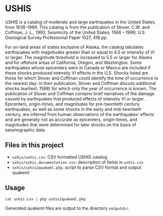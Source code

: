 # USHIS

USHIS is a catalog of moderate and large earthquakes in the United States, from
1638-1989.  This catalog is from the publication of Stover, C.W. and Coffman,
J. L., 1993, Seismicity of the United States, 1568 – 1989, U.S. Geological
Survey Professional Paper 1527, 418 pp.

For on-land areas of states exclusive of Alaska, the catalog tabulates
earthquakes with magnitudes greater than or equal to 4.5 or intensity of VI or
larger. The magnitude threshold is increased to 5.5 or larger for Alaska and
for offshore areas of California, Oregon, and Washington. Some earthquakes
whose epicenters were in Canada or Mexico are included if these shocks produced
intensity VI effects in the U.S. Shocks listed are those for which Stover and
Coffman could identify the time of occurrence to the nearest day: in their
publication, Stover and Coffman discuss additional shocks (earliest, 1568) for
which only the year of occurrence is known. The publication of Stover and
Coffman contains brief narratives of the damage caused by earthquakes that
produced effects of intensity VI or larger. Epicenters, origin-times, and
magnitudes for pre-twentieth century earthquakes, as well as some shocks in the
early and mid-twentieth century, are inferred from human observations of the
earthquakes’ effects and are generally not as accurate as epicenters,
origin-times, and magnitudes that were determined for later shocks on the basis
of seismographic data.


## Files in this project
- `ushis/ushis.csv`: CSV formatted USHIS catalog
- `ushis/ushis_documentation.csv`: description of fields in `ushis.csv`
- `ushis/ushis2quakeml.php`: script to parse CSV format and output quakeml

## Usage
`cat ushis.csv | php ushis2quakeml.php`

Generated quakeml files are output to the directory `outputdir`.
